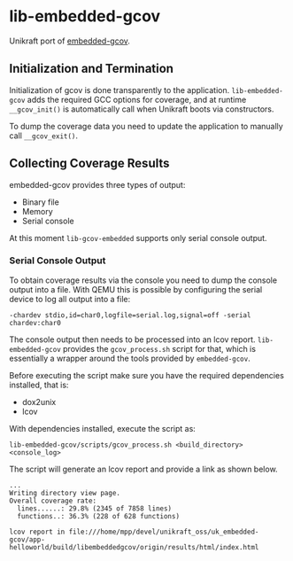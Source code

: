# lib-embedded-gcov

Unikraft port of [embedded-gcov](https://github.com/nasa-jpl/embedded-gcov).

## Initialization and Termination

Initialization of gcov is done transparently to the application. `lib-embedded-gcov` adds the required GCC options for coverage, and at runtime `__gcov_init()` is automatically call when Unikraft boots via constructors.

To dump the coverage data you need to update the application to manually call `__gcov_exit()`.

## Collecting Coverage Results

embedded-gcov provides three types of output:
- Binary file
- Memory
- Serial console

At this moment `lib-gcov-embedded` supports only serial console output.

### Serial Console Output

To obtain coverage results via the console you need to dump the console output into a file. With QEMU this is possible by configuring the serial device to log all output into a file:
```
-chardev stdio,id=char0,logfile=serial.log,signal=off -serial chardev:char0
```

The console output then needs to be processed into an lcov report. `lib-embedded-gcov` provides the `gcov_process.sh` script for that, which is essentially a wrapper around the tools provided by `embedded-gcov`.

Before executing the script make sure you have the required dependencies installed, that is:
- dox2unix
- lcov

With dependencies installed, execute the script as:
```
lib-embedded-gcov/scripts/gcov_process.sh <build_directory> <console_log>
```

The script will generate an lcov report and provide a link as shown below.
```
...
Writing directory view page.
Overall coverage rate:
  lines......: 29.8% (2345 of 7858 lines)
  functions..: 36.3% (228 of 628 functions)

lcov report in file:///home/mpp/devel/unikraft_oss/uk_embedded-gcov/app-helloworld/build/libembeddedgcov/origin/results/html/index.html
```


